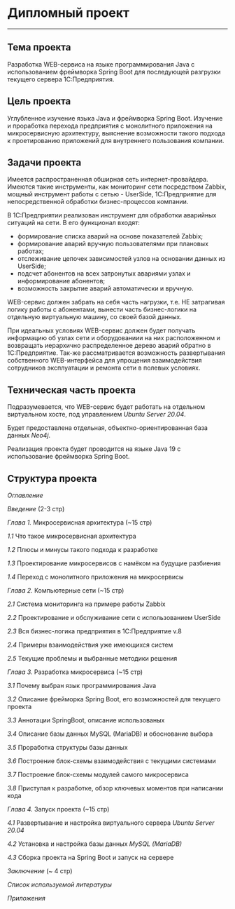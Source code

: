 # Дипломный проект

---

## Тема проекта

Разработка WEB-сервиса на языке программирования Java с использованием фреймворка Spring Boot для последующей разгрузки текущего сервера 1С:Предприятия.

## Цель проекта

Углубленное изучение языка Java и фреймворка Spring Boot. Изучение и проработка перехода предприятия с монолитного приложения на микросервисную архитектуру, выяснение возможности такого подхода к проетированию приложений для внутреннего пользования компании.

## Задачи проекта

Имеется распространенная обширная сеть интернет-провайдера. Имеются такие инструменты, как мониторинг сети посредством Zabbix, мощный инструмент работы с сетью - UserSide, 1С:Предприятие для непосредственной обработки бизнес-процессов компании.

В 1С:Предприятии реализован инструмент для обработки аварийных ситуаций на сети.
В его функционал входят: 
- формирование списка аварий на основе показателей Zabbix;
- формирование аварий вручную пользователями при плановых работах;
- отслеживание цепочек зависимостей узлов на основании данных из UserSide;
- подсчет абонентов на всех затронутых авариями узлах и информирование абонентов;
- возможность закрытие аварий автоматически и вручную.

WEB-сервис должен забрать на себя часть нагрузки, т.е. НЕ затрагивая логику работы с абонентами, вынести часть бизнес-логики на отдельную виртуальную машину, со своей базой данных.

При идеальных условиях WEB-сервис должен будет получать информацию об узлах сети и оборудованиии на них расположенном и возвращать иерархично распределенное дерево аварий обратно в 1С:Предприятие. Так-же рассматривается возможность развертывания собственного WEB-интерфейса для упрощения взаимодействия сотрудников эксплуатации и ремонта сети в полевых условиях.

## Техническая часть проекта

Подразумевается, что WEB-сервис будет работать на отдельном виртуальном хосте, под управлением *Ubuntu Server 20.04*.

Будет предоставлена отдельная, объектно-ориентированная база данных *Neo4j*.

Реализация проекта будет проводится на языке Java 19 с использование фреймворка Spring Boot.

## Структура проекта

*Оглавление*

*Введение* (2-3 стр)

*Глава 1.* Микросервисная архитектура (~15 стр)

*1.1* Что такое микросервисная архитектура

*1.2* Плюсы и минусы такого подхода к разработке

*1.3* Проектирование микросервисов с намёком на будущие разбиения

*1.4* Переход с монолитного приложения на микросервисы

*Глава 2.* Компьютерные сети (~15 стр)

*2.1* Система мониторинга на примере работы Zabbix

*2.2* Проектирование и обслуживание сети с использованием UserSide

*2.3* Вся бизнес-логика предприятия в 1С:Предприятие v.8

*2.4* Примеры взаимодействия уже имеющихся систем

*2.5* Текущие проблемы и выбранные методики решения

*Глава 3.* Разработка микросервиса (~15 стр)

*3.1* Почему выбран язык программирования Java

*3.2* Описание фрейморка Spring Boot, его возможностей для текущего проекта

*3.3* Аннотации SpringBoot, описание использованых

*3.4* Описание базы данных MySQL (MariaDB) и обоснование выбора

*3.5* Проработка структуры базы данных 

*3.6* Построение блок-схемы взаимодействия с текущими системами

*3.7* Построение блок-схемы модулей самого микросервиса

*3.8* Приступая к разработке, обзор ключевых моментов при написании кода

*Глава 4.* Запуск проекта (~15 стр)

*4.1* Развертывание и настройка виртуального сервера *Ubuntu Server 20.04*

*4.2* Установка и настройка базы данных *MySQL (MariaDB)*

*4.3* Сборка проекта на Spring Boot и запуск на сервере

*Заключение* (~ 4 стр)

*Список используемой литературы*

*Приложения*

